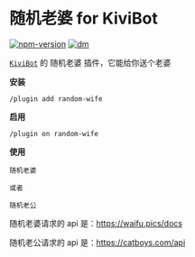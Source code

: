 # 随机老婆 for KiviBot

[![npm-version](https://img.shields.io/npm/v/kivibot-plugin-random-wife?color=527dec&label=kivibot-plugin-random-wife&style=flat-square)](https://npm.im/kivibot-plugin-random-wife)
[![dm](https://shields.io/npm/dm/kivibot-plugin-random-wife?style=flat-square)](https://npm.im/kivibot-plugin-random-wife)

[`KiviBot`](https://beta.kivibot.com) 的 随机老婆 插件，它能给你送个老婆

**安装**

```shell
/plugin add random-wife
```

**启用**

```shell
/plugin on random-wife
```

**使用**

```
随机老婆

或者

随机老公
```

随机老婆请求的 api 是：https://waifu.pics/docs

随机老公请求的 api 是：https://catboys.com/api
